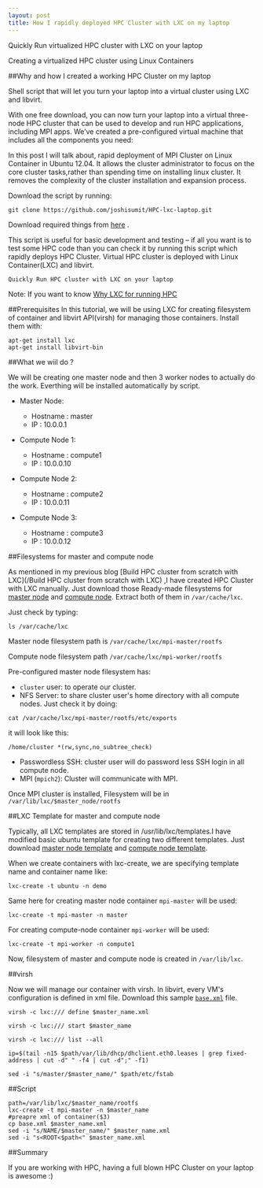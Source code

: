 ```yaml
---
layout: post
title: How I rapidly deployed HPC Cluster with LXC on my laptop
---
```


Quickly Run virtualized HPC cluster with LXC on your laptop

Creating a virtualized HPC cluster using Linux Containers

##Why and how I created a working HPC Cluster on my laptop

Shell script that will let you turn your laptop into a virtual cluster using LXC and libvirt.

With one free download, you can now turn your laptop into a virtual three-node HPC cluster that can be used to develop and run HPC applications, including MPI apps. We’ve created a pre-configured virtual machine that includes all the components you need:

In this post I will talk about, rapid deployment of MPI Cluster on Linux Container in Ubuntu 12.04. It allows the cluster administrator to focus on the core cluster tasks,rather than spending time on installing linux cluster. It removes the complexity of the cluster installation and expansion process.

Download the script by running:

    git clone https://github.com/joshisumit/HPC-lxc-laptop.git

Download required things from [here](https://drive.google.com/folderview?id=0B6LOfkglrOq9fnJ3dkpINUFOaTYySVRHOHhYMUFBcDVfcHlWMWZiUzRBbVh3ZkVtU3VmUzA&usp=sharing) .
    
    
    

This script is useful for basic development and testing – if all you want is to test 
some HPC code than you can check it by running this script which rapidly deploys HPC Cluster.
Virtual HPC cluster is deployed with Linux Container(LXC) and libvirt.

`Quickly Run HPC cluster with LXC on your laptop`

Note:
If you want to know [Why LXC for running HPC](/why_lxc_for_hpc) 

##Prerequisites
In this tutorial, we will be using LXC for creating filesystem of container and libvirt API(virsh) for managing those containers.
Install them with:

    apt-get install lxc
    apt-get install libvirt-bin

##What we wiil do ?

We will be creating one master node and then 3 worker nodes to actually do the work.
Everthing will be installed automatically by script.

- Master Node:
  - Hostname : master
  - IP : 10.0.0.1

- Compute Node 1:
  - Hostname : compute1
  - IP : 10.0.0.10

- Compute Node 2:
  - Hostname : compute2
  - IP : 10.0.0.11

- Compute Node 3:
  - Hostname : compute3
  - IP : 10.0.0.12


##Filesystems for master and compute node

As mentioned in my previous blog [Build HPC cluster from scratch with LXC](/Build HPC cluster from scratch with LXC) ,I have created HPC Cluster with LXC manually. Just download those Ready-made filesystems for [master node](/mpi-master-fs) and [compute node](/mpi-compute-fs). Extract both of them in `/var/cache/lxc`.

Just check by typing:

`ls /var/cache/lxc` 

Master node filesystem path is `/var/cache/lxc/mpi-master/rootfs`

Compute node filesystem path `/var/cache/lxc/mpi-worker/rootfs`

Pre-configured master node filesystem has:

- `cluster` user: to operate our cluster.
- NFS Server: to share cluster user's home directory with all compute nodes.
Just check it by doing:

`cat /var/cache/lxc/mpi-master/rootfs/etc/exports` 

it will look like this:

`/home/cluster *(rw,sync,no_subtree_check)`

- Passwordless SSH: cluster user will do password less SSH login in all compute node.
- MPI (`mpich2`): Cluster will communicate with MPI.


Once MPI cluster is installed, Filesystem will be in `/var/lib/lxc/$master_node/rootfs`


##LXC Template for master and compute node

Typically, all LXC templates are stored in /usr/lib/lxc/templates.I have modified basic ubuntu template for creating two different templates. Just download [master node template](/mpi-master-template) and [compute node template](mpi-worker-template).

When we create containers with lxc-create, we are specifying template name and container name like:

`lxc-create -t ubuntu -n demo`

Same here for creating master node container `mpi-master` will be used:

`lxc-create -t mpi-master -n master`

For creating compute-node container `mpi-worker` will be used:

`lxc-create -t mpi-worker -n compute1`

Now, filesystem of master and compute node is created in `/var/lib/lxc`.

##virsh

Now we will manage our container with virsh. In libvirt, every VM's configuration is defined in xml file. Download this sample [`base.xml`](/base_xml) file.



`virsh -c lxc:/// define $master_name.xml`

`virsh -c lxc:/// start $master_name`

`virsh -c lxc:/// list --all`

`ip=$(tail -n15 $path/var/lib/dhcp/dhclient.eth0.leases | grep fixed-address | cut -d" " -f4 | cut -d";" -f1)`




`sed -i "s/master/$master_name/" $path/etc/fstab`

##Script

    path=/var/lib/lxc/$master_name/rootfs
    lxc-create -t mpi-master -n $master_name
    #preapre xml of container($3)
    cp base.xml $master_name.xml
    sed -i "s/NAME/$master_name/" $master_name.xml
    sed -i "s<ROOT<$path<" $master_name.xml




##Summary

If you are working with HPC, having a full blown HPC Cluster on your laptop is awesome :)
